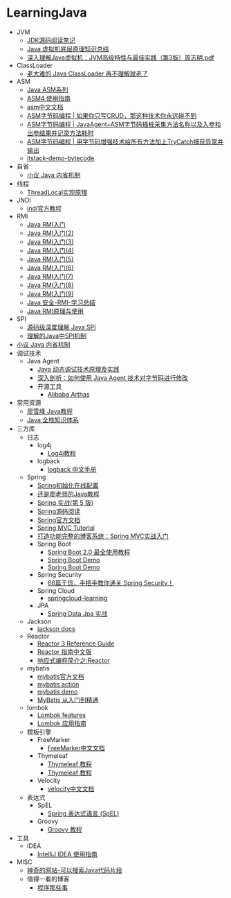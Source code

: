 # LearningJava

- JVM
  - [JDK源码阅读笔记](https://github.com/seaswalker/jdk-sourcecode-analysis)
  - [Java 虚拟机底层原理知识总结](https://github.com/doocs/jvm)
  - [深入理解Java虚拟机：JVM高级特性与最佳实践（第3版）周志明.pdf](https://github.com/RongleXie/java-books-collections/blob/master/%E6%B7%B1%E5%85%A5%E7%90%86%E8%A7%A3Java%E8%99%9A%E6%8B%9F%E6%9C%BA%EF%BC%9AJVM%E9%AB%98%E7%BA%A7%E7%89%B9%E6%80%A7%E4%B8%8E%E6%9C%80%E4%BD%B3%E5%AE%9E%E8%B7%B5%EF%BC%88%E7%AC%AC3%E7%89%88%EF%BC%89%E5%91%A8%E5%BF%97%E6%98%8E.pdf)
- ClassLoader
  - [老大难的 Java ClassLoader 再不理解就老了](https://juejin.im/post/6844903729435508750#heading-7)
- ASM
  - [Java ASM系列](https://lsieun.github.io/java/asm/index.html)
  - [ASM4 使用指南](http://houseyoung.cn/wordpress/wp-content/uploads/2018/10/ASM4%E4%BD%BF%E7%94%A8%E6%8C%87%E5%8D%97.pdf)
  - [asm中文文档](https://bugstack.cn/md/bytecode/asm-document/1%E5%BC%95%E8%A8%80.html)
  - [ASM字节码编程 | 如果你只写CRUD，那这种技术你永远碰不到](https://bugstack.cn/md/bytecode/asm/2020-03-25-%5BASM%E5%AD%97%E8%8A%82%E7%A0%81%E7%BC%96%E7%A8%8B%5D%E5%A6%82%E6%9E%9C%E4%BD%A0%E5%8F%AA%E5%86%99CRUD%EF%BC%8C%E9%82%A3%E8%BF%99%E7%A7%8D%E6%8A%80%E6%9C%AF%E4%BD%A0%E6%B0%B8%E8%BF%9C%E7%A2%B0%E4%B8%8D%E5%88%B0.html)
  - [ASM字节码编程 | JavaAgent+ASM字节码插桩采集方法名称以及入参和出参结果并记录方法耗时](https://bugstack.cn/md/bytecode/asm/2020-04-05-%5BASM%E5%AD%97%E8%8A%82%E7%A0%81%E7%BC%96%E7%A8%8B%5DJavaAgent+ASM%E5%AD%97%E8%8A%82%E7%A0%81%E6%8F%92%E6%A1%A9%E9%87%87%E9%9B%86%E6%96%B9%E6%B3%95%E5%90%8D%E7%A7%B0%E4%BB%A5%E5%8F%8A%E5%85%A5%E5%8F%82%E5%92%8C%E5%87%BA%E5%8F%82%E7%BB%93%E6%9E%9C%E5%B9%B6%E8%AE%B0%E5%BD%95%E6%96%B9%E6%B3%95%E8%80%97%E6%97%B6.html)
  - [ASM字节码编程 | 用字节码增强技术给所有方法加上TryCatch捕获异常并输出](https://bugstack.cn/md/bytecode/asm/2020-04-16-%5BASM%E5%AD%97%E8%8A%82%E7%A0%81%E7%BC%96%E7%A8%8B%5D%E7%94%A8%E5%AD%97%E8%8A%82%E7%A0%81%E5%A2%9E%E5%BC%BA%E6%8A%80%E6%9C%AF%E7%BB%99%E6%89%80%E6%9C%89%E6%96%B9%E6%B3%95%E5%8A%A0%E4%B8%8ATryCatch%E6%8D%95%E8%8E%B7%E5%BC%82%E5%B8%B8%E5%B9%B6%E8%BE%93%E5%87%BA.html)
  - [itstack-demo-bytecode](https://github.com/fuzhengwei/itstack-demo-bytecode)
- 自省
  - [小议 Java 内省机制](https://xiaomi-info.github.io/2020/03/16/java-beans-introspection/)
- 线程
  - [ThreadLocal实现原理](https://tech101.cn/2019/12/09/ThreadLocal%E5%AE%9E%E7%8E%B0%E5%8E%9F%E7%90%86)
- JNDI
  - [jndi官方教程](https://docs.oracle.com/javase/jndi/tutorial/TOC.html) 
- RMI
  - [Java RMI入门](http://scz.617.cn:8/network/202002221000.txt)
  - [Java RMI入门(2)](http://scz.617.cn:8/network/202003081810.txt)
  - [Java RMI入门(3)](http://scz.617.cn:8/network/202003121717.txt)
  - [Java RMI入门(4)](http://scz.617.cn:8/network/202003191728.txt)
  - [Java RMI入门(5)](http://scz.617.cn:8/network/202003241127.txt)
  - [Java RMI入门(6)](http://scz.617.cn:8/network/202004011650.txt)
  - [Java RMI入门(7)](http://scz.617.cn:8/network/202004101018.txt)
  - [Java RMI入门(8)](http://scz.617.cn:8/network/202004141657.txt)
  - [Java RMI入门(9)](http://scz.617.cn:8/network/202004161823.txt)
  - [Java 安全-RMI-学习总结](https://paper.seebug.org/1251/)
  - [Java RMI原理与使用](https://www.mi1k7ea.com/2019/09/01/Java-RMI%E5%8E%9F%E7%90%86%E4%B8%8E%E4%BD%BF%E7%94%A8/)
- SPI
  - [源码级深度理解 Java SPI](https://zhuanlan.zhihu.com/p/580004065)
  - [理解的Java中SPI机制](https://juejin.im/post/6844903679431016456)
- [小议 Java 内省机制](https://xiaomi-info.github.io/2020/03/16/java-beans-introspection/)
- 调试技术
  - Java Agent
    - [Java 动态调试技术原理及实践](https://tech.meituan.com/2019/11/07/java-dynamic-debugging-technology.html)
    - [深入剖析：如何使用 Java Agent 技术对字节码进行修改](http://static.kancloud.cn/alex_wsc/javajvm/1844993)
    - 开源工具
      - [Alibaba Arthas](https://github.com/alibaba/arthas/blob/master/README_CN.md)
- 常用资源
  - [廖雪峰 Java教程](https://www.liaoxuefeng.com/wiki/1252599548343744)
  - [Java 全栈知识体系](https://www.pdai.tech/)
- 三方库
  - 日志  
    - log4j
      - [Log4j教程](https://www.yiibai.com/log4j)
    - logback
      - [logback 中文手册](https://logbackcn.gitbook.io/logback/)
  - Spring
    - [Spring初始化在线配置](https://start.spring.io/)
    - [还是廖老师的Java教程](https://www.liaoxuefeng.com/wiki/1252599548343744/1266263217140032)
    - [Spring 实战(第 5 版)](https://potoyang.gitbook.io/spring-in-action-v5/)
    - [Spring源码阅读](https://github.com/seaswalker/spring-analysis)
    - [Spring官方文档](https://spring.io/projects/spring-boot)
    - [Spring MVC Tutorial](https://github.com/RameshMF/spring-mvc-tutorial) 
    - [打造功能完整的博客系统：Spring MVC实战入门](https://course.tianmaying.com/spring-mvc+start#0)
    - Spring Boot
      - [Spring Boot 2.0 最全使用教程](https://github.com/ityouknow/spring-boot-examples)
      - [Spring Boot Demo](https://github.com/xkcoding/spring-boot-demo)
      - [Spring Boot Demo](https://github.com/roncoo/spring-boot-demo)
    - Spring Security
      - [68篇干货，手把手教你通关 Spring Security！](https://segmentfault.com/a/1190000038275203)
    - Spring Cloud
      - [springcloud-learning](https://github.com/macrozheng/springcloud-learning)
    - JPA
      - [Spring Data Jpa 实战](http://www.jackzhang.cn/spring-data-jpa-guide/)
  - Jackson
    - [jackson docs](https://github.com/FasterXML/jackson-docs)
  - Reactor
    - [Reactor 3 Reference Guide](https://projectreactor.io/docs/core/release/reference/index.html)
    - [Reactor 指南中文版](https://projectreactor.mydoc.io/?t=47761)
    - [响应式编程简介之:Reactor](http://www.flydean.com/introduction-to-reactor/)
  - mybatis
    - [mybatis官方文档](https://mybatis.org/mybatis-3/zh/index.html)
    - [mybatis action](https://github.com/zwwhnly/mybatis-action)
    - [mybatis demo](https://github.com/wzqwsrf/mybatis-demo)
    - [MyBatis 从入门到精通](https://github.com/mybatis-book/book)
  - lombok
    - [Lombok features](https://projectlombok.org/features/all)
    - [Lombok 应用指南](https://hezhiqiang8909.gitbook.io/java/docs/javalib/lombok)
  - 模板引擎
    - FreeMarker
      - [FreeMarker中文文档](http://freemarker.foofun.cn/index.html)
    - Thymeleaf
      - [Thymeleaf 教程](https://waylau.gitbooks.io/thymeleaf-tutorial/content/)
      - [Thymeleaf 教程](https://www.docs4dev.com/docs/zh/thymeleaf/3.0/reference/)
    - Velocity
      - [velocity中文文档](https://wizardforcel.gitbooks.io/velocity-doc/content/index.html)
  - 表达式
    - SpEL
      - [Spring 表达式语言 (SpEL)](http://itmyhome.com/spring/expressions.html)
    - Groovy
      - [Groovy 教程](https://www.w3cschool.cn/groovy/)
- 工具
  - IDEA
    - [IntelliJ IDEA 使用指南](https://javaguide.cn/idea-tutorial/)
- MISC
  - [神奇的网站-可以搜索Java代码片段](https://www.tabnine.com/code)
  - 值得一看的博客
    - [程序那些事](http://www.flydean.com/)
